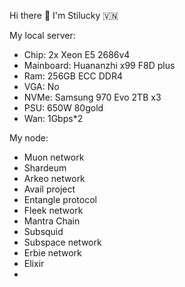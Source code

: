 Hi there 👋 I'm Stilucky 🇻🇳                 
                                                               
My local server:                        
- Chip: 2x Xeon E5 2686v4                     
- Mainboard: Huananzhi x99 F8D plus        
- Ram: 256GB ECC DDR4      
- VGA: No     
- NVMe: Samsung 970 Evo 2TB x3   
- PSU: 650W 80gold
- Wan: 1Gbps*2    
   
My node: 
 
- Muon network
- Shardeum
- Arkeo network
- Avail project
- Entangle protocol
- Fleek network
- Mantra Chain
- Subsquid 
- Subspace network
- Erbie network
- Elixir
- 

